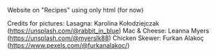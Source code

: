 Website on "Recipes" using only html (for now)

Credits for pictures:
Lasagna: Karolina Kołodziejczak (https://unsplash.com/@rabbit_in_blue)
Mac & Cheese: Leanna Myers (https://unsplash.com/@myerslk88)
Chicken Skewer: Furkan Alakoç (https://www.pexels.com/@furkanalakoc/)